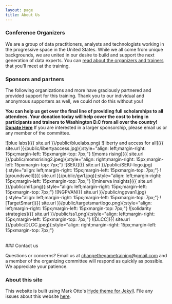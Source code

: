 ```yaml
---
layout: page
title: About Us 
---
```


### Conference Organizers

We are a group of data practitioners, analysts and technologists working in the progressive space in the United States. While we all come from unique backgrounds, we are united in our desire to build and support the next generation of data experts. 
You can [read about the organizers and trainers](http://changethegame.io/trainers/) that you'll meet at the training. 

### Sponsors and partners
The following organizations and more have graciously partnered and provided support for this training. Thank you to our individual and anonymous supporters as well, we could not do this without you!

**You can help us get over the final line of providing full scholarships to all attendees. Your donation today will help cover the cost to bring in participants and trainers to Washington D.C from all over the country! [Donate Here](https://action.momsrising.org/donate/change_the_game/)** If you are interested in a larger sponsorship, please email us or any member of the committee.

![blue labs]({{ site.url }}/public/bluelabs.png)<style type="text/css">
.image-left {
  display: block;
  margin-left: auto;
  margin-right: auto;
  float: right;
}
</style>
![liberty and access for all]({{ site.url }}/public/libertyaccess.jpg){:style="align: left;margin-right: 15px;margin-left: 15pxmargin-top: 7px;"}
![moms rising]({{ site.url }}/public/momsrising2.jpeg){:style="align: right;margin-right: 15px;margin-left: 15pxmargin-top: 7px;"}
![SEIU]({{ site.url }}/public/SEIU-logo.jpg){:style="align: left;margin-right: 15px;margin-left: 15pxmargin-top: 7px;"}
![groundswell]({{ site.url }}/public/gw1.jpg){:style="align: left;margin-right: 15px;margin-left: 15pxmargin-top: 7px;"}
![minerva insights]({{ site.url }}/public/mi1.png){:style="align: left;margin-right: 15px;margin-left: 15pxmargin-top: 7px;"}
![NGPVAN({{ site.url }}/public/ngpvan1.jpg){:style="align: left;margin-right: 15px;margin-left: 15pxmargin-top: 7px;"}
![TargetSmart]({{ site.url }}/public/targetsmartlogo.png){:style="align: left;margin-right: 15px;margin-left: 15pxmargin-top: 7px;"}
![solidarity strategies]({{ site.url }}/public/ss1.png){:style="align: left;margin-right: 15px;margin-left: 15pxmargin-top: 7px;"}
![DLCC]({{ site.url }}/public/DLCC.jpeg){:style="align: right;margin-right: 15px;margin-left: 15pxmargin-top: 7px;"}

<br>
### Contact us

Questions or concerns? Email us at changethegametraining@gmail.com and a member of the organizing committee will respond as quickly as possible. We appreciate your patience.

### About this site

This website is built using Mark Otto's [Hyde theme for Jekyll](https://github.com/poole/hyde). File any issues about this website [here](https://github.com/anniejw6/datatraining_site).
